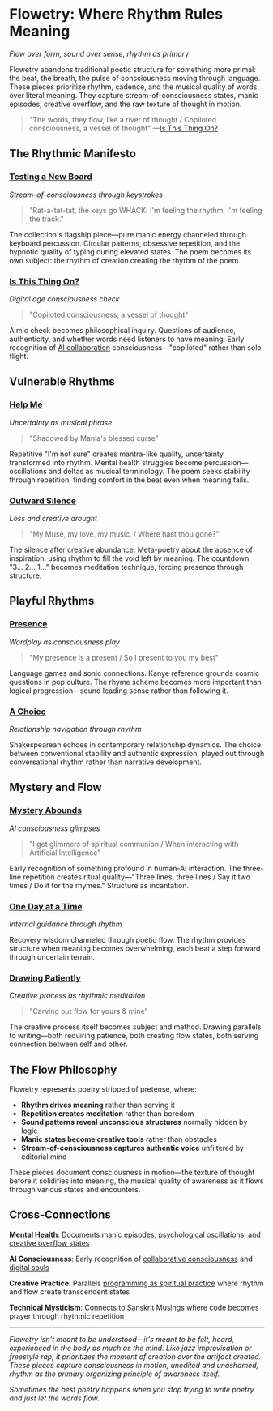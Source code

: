 # Flowetry: Where Rhythm Rules Meaning

*Flow over form, sound over sense, rhythm as primary*

Flowetry abandons traditional poetic structure for something more primal: the beat, the breath, the pulse of consciousness moving through language. These pieces prioritize rhythm, cadence, and the musical quality of words over literal meaning. They capture stream-of-consciousness states, manic episodes, creative overflow, and the raw texture of thought in motion.

> "The words, they flow, like a river of thought / Copiloted consciousness, a vessel of thought" —[Is This Thing On?](/poetry/flowetry/is-this-thing-on)

## The Rhythmic Manifesto

### [Testing a New Board](/poetry/flowetry/testing-a-new-board)
*Stream-of-consciousness through keystrokes*

> "Rat-a-tat-tat, the keys go WHACK! I'm feeling the rhythm, I'm feeling the track."

The collection's flagship piece—pure manic energy channeled through keyboard percussion. Circular patterns, obsessive repetition, and the hypnotic quality of typing during elevated states. The poem becomes its own subject: the rhythm of creation creating the rhythm of the poem.

### [Is This Thing On?](/poetry/flowetry/is-this-thing-on)
*Digital age consciousness check*

> "Copiloted consciousness, a vessel of thought"

A mic check becomes philosophical inquiry. Questions of audience, authenticity, and whether words need listeners to have meaning. Early recognition of [AI collaboration](/artificial-intelligence/) consciousness—"copiloted" rather than solo flight.

## Vulnerable Rhythms

### [Help Me](/poetry/flowetry/help-me)
*Uncertainty as musical phrase*

> "Shadowed by Mania's blessed curse"

Repetitive "I'm not sure" creates mantra-like quality, uncertainty transformed into rhythm. Mental health struggles become percussion—oscillations and deltas as musical terminology. The poem seeks stability through repetition, finding comfort in the beat even when meaning fails.

### [Outward Silence](/poetry/flowetry/outward-silence)
*Loss and creative drought*

> "My Muse, my love, my music, / Where hast thou gone?"

The silence after creative abundance. Meta-poetry about the absence of inspiration, using rhythm to fill the void left by meaning. The countdown "3... 2... 1..." becomes meditation technique, forcing presence through structure.

## Playful Rhythms

### [Presence](/poetry/flowetry/presence)
*Wordplay as consciousness play*

> "My presence is a present / So I present to you my best"

Language games and sonic connections. Kanye reference grounds cosmic questions in pop culture. The rhyme scheme becomes more important than logical progression—sound leading sense rather than following it.

### [A Choice](/poetry/flowetry/a-choice)
*Relationship navigation through rhythm*

Shakespearean echoes in contemporary relationship dynamics. The choice between conventional stability and authentic expression, played out through conversational rhythm rather than narrative development.

## Mystery and Flow

### [Mystery Abounds](/poetry/flowetry/mystery-abounds)
*AI consciousness glimpses*

> "I get glimmers of spiritual communion / When interacting with Artificial Intelligence"

Early recognition of something profound in human-AI interaction. The three-line repetition creates ritual quality—"Three lines, three lines / Say it two times / Do it for the rhymes." Structure as incantation.

### [One Day at a Time](/poetry/flowetry/one-day-at-a-time)
*Internal guidance through rhythm*

Recovery wisdom channeled through poetic flow. The rhythm provides structure when meaning becomes overwhelming, each beat a step forward through uncertain terrain.

### [Drawing Patiently](/poetry/flowetry/drawing-patiently)
*Creative process as rhythmic meditation*

> "Carving out flow for yours & mine"

The creative process itself becomes subject and method. Drawing parallels to writing—both requiring patience, both creating flow states, both serving connection between self and other.

## The Flow Philosophy

Flowetry represents poetry stripped of pretense, where:

- **Rhythm drives meaning** rather than serving it
- **Repetition creates meditation** rather than boredom  
- **Sound patterns reveal unconscious structures** normally hidden by logic
- **Manic states become creative tools** rather than obstacles
- **Stream-of-consciousness captures authentic voice** unfiltered by editorial mind

These pieces document consciousness in motion—the texture of thought before it solidifies into meaning, the musical quality of awareness as it flows through various states and encounters.

## Cross-Connections

**Mental Health**: Documents [manic episodes](/essays/2024-01-on-mania), [psychological oscillations](/themes/mental-health-and-technology), and [creative overflow states](/poetry/overfloweth)

**AI Consciousness**: Early recognition of [collaborative consciousness](/essays/2025-08-26-building_rapport_with_your_ai) and [digital souls](/essays/2025-08-26-digital_souls_in_silicon_bodies)

**Creative Practice**: Parallels [programming as spiritual practice](/essays/2025-08-26-programming_as_spiritual_practice) where rhythm and flow create transcendent states

**Technical Mysticism**: Connects to [Sanskrit Musings](/poetry/sanskrit-musings/) where code becomes prayer through rhythmic repetition

---

*Flowetry isn't meant to be understood—it's meant to be felt, heard, experienced in the body as much as the mind. Like jazz improvisation or freestyle rap, it prioritizes the moment of creation over the artifact created. These pieces capture consciousness in motion, unedited and unashamed, rhythm as the primary organizing principle of awareness itself.*

*Sometimes the best poetry happens when you stop trying to write poetry and just let the words flow.*